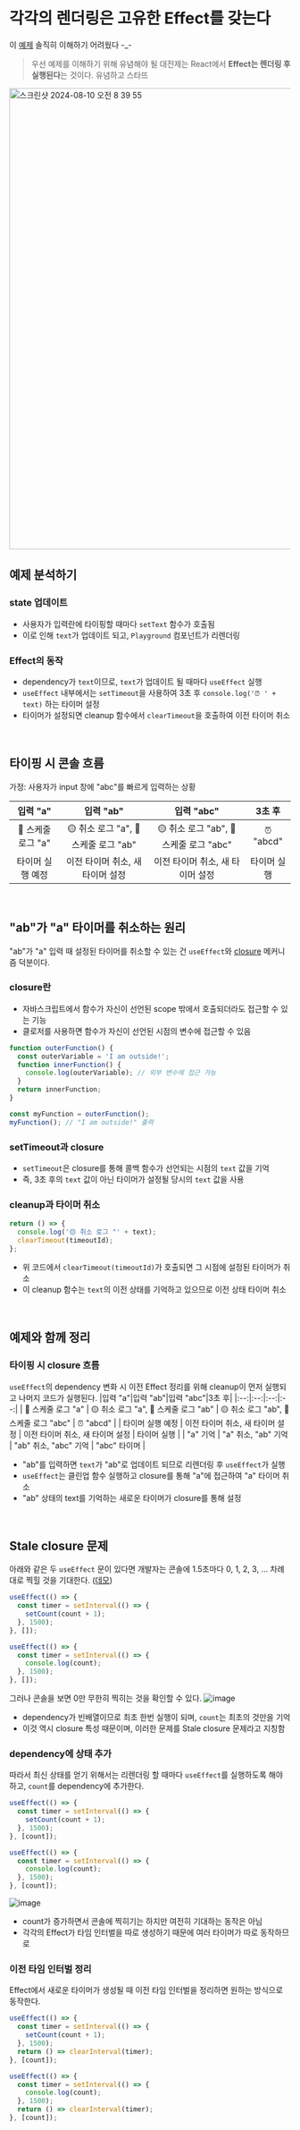 # 각각의 렌더링은 고유한 Effect를 갖는다
이 [예제](https://codesandbox.io/s/vlrxty?file=/src/App.js&utm_medium=sandpack) 솔직히 이해하기 어려웠다 -_-
> 우선 예제를 이해하기 위해 유념해야 될 대전제는 React에서 **Effect는 렌더링 후 실행된다**는 것이다. 유념하고 스타뜨

<img width="825" alt="스크린샷 2024-08-10 오전 8 39 55" src="https://github.com/user-attachments/assets/95ff9752-8ba9-4902-b06e-089508eedca8">

## 예제 분석하기
### state 업데이트
- 사용자가 입력란에 타이핑할 때마다 `setText` 함수가 호출됨
- 이로 인해 `text`가 업데이트 되고, `Playground` 컴포넌트가 리렌더링
### Effect의 동작
- dependency가 `text`이므로, `text`가 업데이트 될 때마다 `useEffect` 실행
- `useEffect` 내부에서는 `setTimeout`을 사용하여 3초 후 `console.log('⏰ ' + text)` 하는 타이머 설정
- 타이머가 설정되면 cleanup 함수에서 `clearTimeout`을 호출하여 이전 타이머 취소

<br />

## 타이핑 시 콘솔 흐름
가정: 사용자가 input 창에 "abc"를 빠르게 입력하는 상황

|입력 "a"|입력 "ab"|입력 "abc"|3초 후|
|:--:|:--:|:--:|:--:|
| 🔵 스케줄 로그 "a" | 🟡 취소 로그 "a", 🔵 스케줄 로그 "ab" | 🟡 취소 로그 "ab", 🔵 스케줄 로그 "abc" | ⏰ "abcd" |
| 타이머 실행 예정 | 이전 타이머 취소, 새 타이머 설정 | 이전 타이머 취소, 새 타이머 설정 | 타이머 실행 |

<br />

## "ab"가 "a" 타이머를 취소하는 원리
"ab"가 "a" 입력 때 설정된 타이머를 취소할 수 있는 건 `useEffect`와 [closure](https://developer.mozilla.org/en-US/docs/Web/JavaScript/Closures) 메커니즘 덕분이다.
### closure란
- 자바스크립트에서 함수가 자신이 선언된 scope 밖에서 호출되더라도 접근할 수 있는 기능
- 클로저를 사용하면 함수가 자신이 선언된 시점의 변수에 접근할 수 있음
```javascript
function outerFunction() {
  const outerVariable = 'I am outside!';
  function innerFunction() {
    console.log(outerVariable); // 외부 변수에 접근 가능
  }
  return innerFunction;
}

const myFunction = outerFunction();
myFunction(); // "I am outside!" 출력
```
### setTimeout과 closure
- `setTimeout`은 closure를 통해 콜백 함수가 선언되는 시점의 `text` 값을 기억
- 즉, 3초 후의 `text` 값이 아닌 타이머가 설정될 당시의 `text` 값을 사용
### cleanup과 타이머 취소
```javascript
return () => {
  console.log('🟡 취소 로그 "' + text);
  clearTimeout(timeoutId);
};
```
- 위 코드에서 `clearTimeout(timeoutId)`가 호출되면 그 시점에 설정된 타이머가 취소
- 이 cleanup 함수는 `text`의 이전 상태를 기억하고 있으므로 이전 상태 타이머 취소

<br />

## 예제와 함께 정리
### 타이핑 시 closure 흐름
`useEffect`의 dependency 변화 시 이전 Effect 정리를 위해 cleanup이 먼저 실행되고 나머지 코드가 실행된다.
|입력 "a"|입력 "ab"|입력 "abc"|3초 후|
|:--:|:--:|:--:|:--:|
| 🔵 스케줄 로그 "a" | 🟡 취소 로그 "a", 🔵 스케줄 로그 "ab" | 🟡 취소 로그 "ab", 🔵 스케줄 로그 "abc" | ⏰ "abcd" |
| 타이머 실행 예정 | 이전 타이머 취소, 새 타이머 설정 | 이전 타이머 취소, 새 타이머 설정 | 타이머 실행 |
| "a" 기억 | "a" 취소, "ab" 기억 | "ab" 취소, "abc" 기억 | "abc" 타이머 |
- "ab"를 입력하면 `text`가 "ab"로 업데이트 되므로 리렌더링 후 `useEffect`가 실행
- `useEffect`는 클린업 함수 실행하고 closure를 통해 "a"에 접근하여 "a" 타이머 취소
- "ab" 상태의 text를 기억하는 새로운 타이머가 closure를 통해 설정

<br />

## Stale closure 문제
아래와 같은 두 `useEffect` 문이 있다면 개발자는 콘솔에 1.5초마다 0, 1, 2, 3, ... 차례대로 찍힐 것을 기대한다. ([데모](https://codesandbox.io/s/trap-of-closure-oz4vtf?from-embed))
```javascript
useEffect(() => {
  const timer = setInterval(() => {
    setCount(count + 1);
  }, 1500);
}, []);

useEffect(() => {
  const timer = setInterval(() => {
    console.log(count);
  }, 1500);
}, []);
```
그러나 콘솔을 보면 0만 무한히 찍히는 것을 확인할 수 있다. ![image](https://github.com/user-attachments/assets/c5c2cdbe-7159-42ad-94d6-31127d521674)
- dependency가 빈배열이므로 최초 한번 실행이 되며, `count`는 최초의 것만을 기억
- 이것 역시 closure 특성 때문이며, 이러한 문제를 Stale closure 문제라고 지칭함
### dependency에 상태 추가
따라서 최신 상태를 얻기 위해서는 리렌더링 할 때마다 `useEffect`를 실행하도록 해야 하고, `count`를 dependency에 추가한다.
```javascript
useEffect(() => {
  const timer = setInterval(() => {
    setCount(count + 1);
  }, 1500);
}, [count]);

useEffect(() => {
  const timer = setInterval(() => {
    console.log(count);
  }, 1500);
}, [count]);
```
![image](https://github.com/user-attachments/assets/e9b2ab9c-36a0-45da-ba28-c6baddcf0b16)
- count가 증가하면서 콘솔에 찍히기는 하지만 여전히 기대하는 동작은 아님
- 각각의 Effect가 타임 인터벌을 따로 생성하기 때문에 여러 타이머가 따로 동작하므로
### 이전 타임 인터벌 정리
Effect에서 새로운 타이머가 생성될 때 이전 타임 인터벌을 정리하면 원하는 방식으로 동작한다.
```javascript
useEffect(() => {
  const timer = setInterval(() => {
    setCount(count + 1);
  }, 1500);
  return () => clearInterval(timer);
}, [count]);

useEffect(() => {
  const timer = setInterval(() => {
    console.log(count);
  }, 1500);
  return () => clearInterval(timer);
}, [count]);
```

